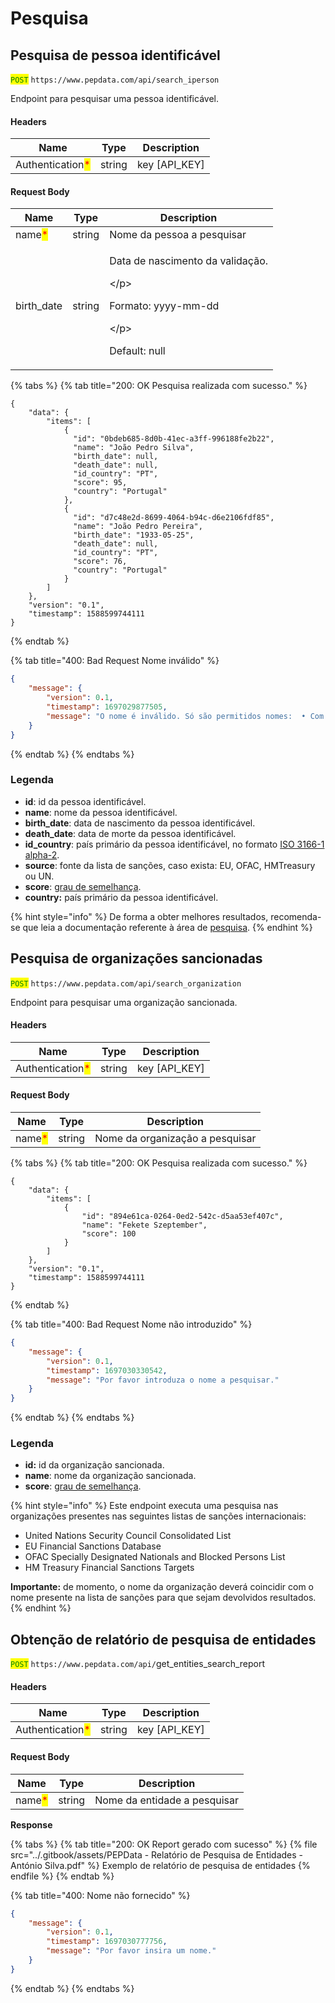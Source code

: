 # Pesquisa

## Pesquisa de pessoa identificável

<mark style="color:green;">`POST`</mark> `https://www.pepdata.com/api/search_iperson`

Endpoint para pesquisar uma pessoa identificável.

#### Headers

| Name                                             | Type   | Description     |
| ------------------------------------------------ | ------ | --------------- |
| Authentication<mark style="color:red;">\*</mark> | string | key \[API\_KEY] |

#### Request Body

| Name                                   | Type   | Description                                                                                           |
| -------------------------------------- | ------ | ----------------------------------------------------------------------------------------------------- |
| name<mark style="color:red;">\*</mark> | string | Nome da pessoa a pesquisar                                                                            |
| birth\_date                            | string | <p>Data de nascimento da validação.</p><p>\</p><p>Formato: yyyy-mm-dd</p><p>\</p><p>Default: null</p> |

{% tabs %}
{% tab title="200: OK Pesquisa realizada com sucesso." %}
```
{
    "data": {
        "items": [
            {
              "id": "0bdeb685-8d0b-41ec-a3ff-996188fe2b22",
              "name": "João Pedro Silva",
              "birth_date": null,
              "death_date": null,
              "id_country": "PT",
              "score": 95,
              "country": "Portugal"
            },
            {
              "id": "d7c48e2d-8699-4064-b94c-d6e2106fdf85",
              "name": "João Pedro Pereira",
              "birth_date": "1933-05-25",
              "death_date": null,
              "id_country": "PT",
              "score": 76,
              "country": "Portugal"
            }
        ]
    },
    "version": "0.1",
    "timestamp": 1588599744111
}
```
{% endtab %}

{% tab title="400: Bad Request Nome inválido" %}


```json
{
    "message": {
        "version": 0.1,
        "timestamp": 1697029877505,
        "message": "O nome é inválido. Só são permitidos nomes:  • Com apenas caracteres latinos, apóstrofes, espaços, pontos ou hífenes;"
    }
}
```
{% endtab %}
{% endtabs %}

### Legenda

* **id**: id da pessoa identificável.
* **name**: nome da pessoa identificável.
* **birth\_date**: data de nascimento da pessoa identificável.
* **death\_date**: data de morte da pessoa identificável.
* **id\_country**: país primário da pessoa identificável, no formato [ISO 3166-1 alpha-2](https://en.wikipedia.org/wiki/ISO\_3166-1\_alpha-2).
* **source**: fonte da lista de sanções, caso exista: EU, OFAC, HMTreasury ou UN.
* **score**: [grau de semelhança](../glossario/glossario-aplicacao.md#grau-de-semelhanca).
* **country:** país primário da pessoa identificável.

{% hint style="info" %}
De forma a obter melhores resultados, recomenda-se que leia a documentação referente à área de [pesquisa](../a-aplicacao/pesquisa/).
{% endhint %}

## Pesquisa de organizações sancionadas

<mark style="color:green;">`POST`</mark> `https://www.pepdata.com/api/search_organization`

Endpoint para pesquisar uma organização sancionada.

#### Headers

| Name                                             | Type   | Description     |
| ------------------------------------------------ | ------ | --------------- |
| Authentication<mark style="color:red;">\*</mark> | string | key \[API\_KEY] |

#### Request Body

| Name                                   | Type   | Description                     |
| -------------------------------------- | ------ | ------------------------------- |
| name<mark style="color:red;">\*</mark> | string | Nome da organização a pesquisar |

{% tabs %}
{% tab title="200: OK Pesquisa realizada com sucesso." %}
```
{
    "data": {
        "items": [
            {
                "id": "894e61ca-0264-0ed2-542c-d5aa53ef407c",
                "name": "Fekete Szeptember",
                "score": 100
            }
        ]
    },
    "version": "0.1",
    "timestamp": 1588599744111
}
```
{% endtab %}

{% tab title="400: Bad Request Nome não introduzido" %}


```json
{
    "message": {
        "version": 0.1,
        "timestamp": 1697030330542,
        "message": "Por favor introduza o nome a pesquisar."
    }
}
```
{% endtab %}
{% endtabs %}

### Legenda

* **id:** id da organização sancionada.
* **name**: nome da organização sancionada.
* **score**: [grau de semelhança](../glossario/glossario-aplicacao.md#grau-de-semelhanca).

{% hint style="info" %}
Este endpoint executa uma pesquisa nas organizações presentes nas seguintes listas de sanções internacionais:

* United Nations Security Council Consolidated List
* EU Financial Sanctions Database
* OFAC Specially Designated Nationals and Blocked Persons List
* HM Treasury Financial Sanctions Targets

**Importante:** de momento, o nome da organização deverá coincidir com o nome presente na lista de sanções para que sejam devolvidos resultados.
{% endhint %}

## Obtenção de relatório de pesquisa de entidades

<mark style="color:green;">`POST`</mark> `https://www.pepdata.com/api/`get\_entities\_search\_report

#### Headers

| Name                                             | Type   | Description     |
| ------------------------------------------------ | ------ | --------------- |
| Authentication<mark style="color:red;">\*</mark> | string | key \[API\_KEY] |

#### Request Body

| Name                                   | Type   | Description                  |
| -------------------------------------- | ------ | ---------------------------- |
| name<mark style="color:red;">\*</mark> | string | Nome da entidade a pesquisar |

**Response**

{% tabs %}
{% tab title="200: OK Report gerado com sucesso" %}
{% file src="../.gitbook/assets/PEPData - Relatório de Pesquisa de Entidades - António Silva.pdf" %}
Exemplo de relatório de pesquisa de entidades
{% endfile %}
{% endtab %}

{% tab title="400: Nome não fornecido" %}
```json
{
    "message": {
        "version": 0.1,
        "timestamp": 1697030777756,
        "message": "Por favor insira um nome."
    }
}
```
{% endtab %}
{% endtabs %}
